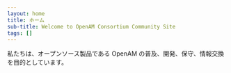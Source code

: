 ```yaml
---
layout: home
title: ホーム
sub-title: Welcome to OpenAM Consortium Community Site
tags: []
---
```

私たちは、オープンソース製品である OpenAM の普及、開発、保守、情報交換を目的としています。
